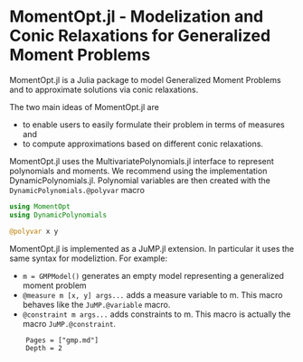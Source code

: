 # MomentOpt.jl - Modelization and Conic Relaxations for Generalized Moment Problems

MomentOpt.jl is a Julia package to model Generalized Moment Problems and to approximate solutions via conic relaxations. 

The two main ideas of MomentOpt.jl are 
  * to enable users to easily formulate their problem in terms of measures and
  * to compute approximations based on different conic relaxations.

MomentOpt.jl uses the MultivariatePolynomials.jl interface to represent polynomials and moments. We recommend using the implementation DynamicPolynomials.jl. Polynomial variables are then created with the `DynamicPolynomials.@polyvar` macro

```julia
using MomentOpt
using DynamicPolynomials

@polyvar x y
```

MomentOpt.jl is implemented as a JuMP.jl extension. In particular it uses the same syntax for modeliztion. For example:
  * `m = GMPModel()` generates an empty model representing a generalized moment problem
  * `@measure m [x, y] args...` adds a measure variable to m. This macro behaves like the `JuMP.@variable` macro.  
  * `@constraint m args...` adds constraints to m. This macro is actually the macro `JuMP.@constraint`.

```@contents
    Pages = ["gmp.md"]
    Depth = 2
```
